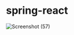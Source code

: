 # spring-react
![Screenshot (57)](https://user-images.githubusercontent.com/114606121/208754511-afa998e9-0300-47e1-9918-0b8ced751fbb.png)
